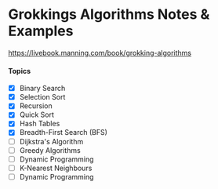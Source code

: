 # Grokkings Algorithms Notes & Examples

https://livebook.manning.com/book/grokking-algorithms

#### Topics
- [x] Binary Search
- [x] Selection Sort
- [x] Recursion
- [x] Quick Sort
- [x] Hash Tables
- [X] Breadth-First Search (BFS)
- [ ] Dijkstra's Algorithm
- [ ] Greedy Algorithms
- [ ] Dynamic Programming
- [ ] K-Nearest Neighbours
- [ ] Dynamic Programming
